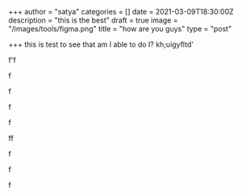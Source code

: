 +++
author = "satya"
categories = []
date = 2021-03-09T18:30:00Z
description = "this is the best"
draft = true
image = "/images/tools/figma.png"
title = "how are you guys"
type = "post"

+++
this is test to see that am I able to do I? kh;uigyfltd'

f'f

f

f

f

f

ff

f

f

f